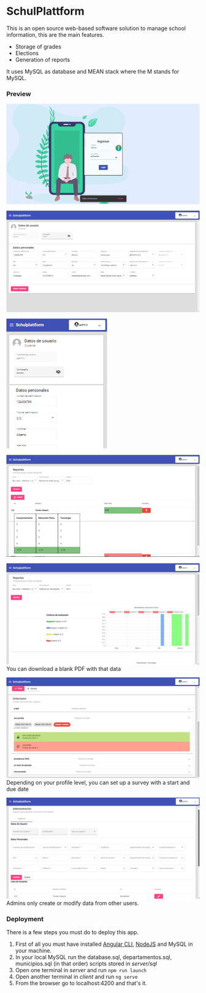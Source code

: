 # SchulPlattform

This is an open source web-based software solution to manage school information, this are the main features.

- Storage of grades
- Elections
- Generation of reports

It uses MySQL as database and MEAN stack where the M stands for MySQL.

### Preview
![Login page](https://github.com/carepollo/Schulplattform/blob/master/assets/Screenshot%201.png)

![Profile view](https://github.com/carepollo/Schulplattform/blob/master/assets/Screenshot%202.png)

![The entire platform is responsive](https://github.com/carepollo/Schulplattform/blob/master/assets/Screenshot%202b.png)

![Reports table](https://github.com/carepollo/Schulplattform/blob/master/assets/Screenshot%203.png)

![Reports graphs](https://github.com/carepollo/Schulplattform/blob/master/assets/Screenshot%203b.png)
You can download a blank PDF with that data

![Elections](https://github.com/carepollo/Schulplattform/blob/master/assets/Screenshot%204.png)
Depending on your profile level, you can set up a survey with a start and due date

![Management](https://github.com/carepollo/Schulplattform/blob/master/assets/Screenshot%205.png)
Admins only create or modify data from other users.

### Deployment

There is a few steps you must do to deploy this app.

1. First of all you must have installed [Angular CLI](https://angular.io/), [NodeJS](https://nodejs.org/en/) and MySQL in your machine.
2. In your local MySQL run the database.sql, departamentos.sql, municipios.sql (in that order) scripts stored in *server/sql*
3. Open one terminal in *server* and run `npm run launch`
4. Open another terminal in *client* and run `ng serve`
5. From the browser go to localhost:4200 and that's it.
